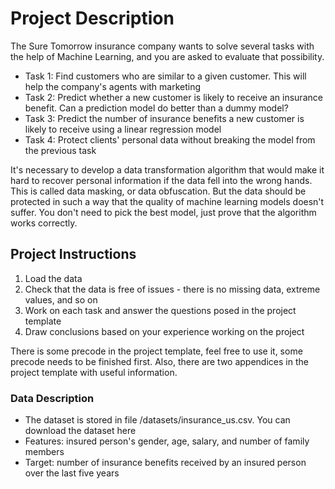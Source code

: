 <h1>Project Description</h1>
The Sure Tomorrow insurance company wants to solve several tasks with the help of Machine Learning, and you are asked to evaluate that possibility.<br>

<ul><li>Task 1: Find customers who are similar to a given customer. This will help the company's agents with marketing</li>

<li>Task 2: Predict whether a new customer is likely to receive an insurance benefit. Can a prediction model do better than a dummy model?</li>

<li>Task 3: Predict the number of insurance benefits a new customer is likely to receive using a linear regression model</li>

<li>Task 4: Protect clients' personal data without breaking the model from the previous task</ul></li>

It's necessary to develop a data transformation algorithm that would make it hard to recover personal information if the data fell into the wrong hands.
This is called data masking, or data obfuscation. But the data should be protected in such a way that the quality of machine learning models doesn't suffer. 
You don't need to pick the best model, just prove that the algorithm works correctly.

<h2>Project Instructions</h2>
<ol><li>Load the data</li>
<li>Check that the data is free of issues - there is no missing data, extreme values, and so on</li>
<li>Work on each task and answer the questions posed in the project template</li>
<li>Draw conclusions based on your experience working on the project</ol></li>
There is some precode in the project template, feel free to use it, some precode needs to be finished first. Also, there are two appendices in the project template with useful information.

<h3>Data Description</h3>
<ul><li>The dataset is stored in file /datasets/insurance_us.csv. You can download the dataset here</li>
<li>Features: insured person's gender, age, salary, and number of family members</li>
<li>Target: number of insurance benefits received by an insured person over the last five years</ul></li>
